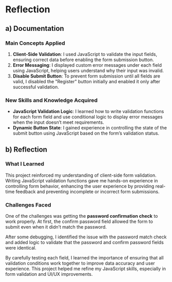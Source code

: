 # Reflection

## a) Documentation

### Main Concepts Applied
1. **Client-Side Validation**: I used JavaScript to validate the input fields, ensuring correct data before enabling the form submission button.
2. **Error Messaging**: I displayed custom error messages under each field using JavaScript, helping users understand why their input was invalid.
3. **Disable Submit Button**: To prevent form submission until all fields are valid, I disabled the "Register" button initially and enabled it only after successful validation.

### New Skills and Knowledge Acquired
- **JavaScript Validation Logic**: I learned how to write validation functions for each form field and use conditional logic to display error messages when the input doesn’t meet requirements.
- **Dynamic Button State**: I gained experience in controlling the state of the submit button using JavaScript based on the form’s validation status.

## b) Reflection

### What I Learned
This project reinforced my understanding of client-side form validation. Writing JavaScript validation functions gave me hands-on experience in controlling form behavior, enhancing the user experience by providing real-time feedback and preventing incomplete or incorrect form submissions.

### Challenges Faced
One of the challenges was getting the **password confirmation check** to work properly. At first, the confirm password field allowed the form to submit even when it didn’t match the password. 

After some debugging, I identified the issue with the password match check and added logic to validate that the password and confirm password fields were identical. 

By carefully testing each field, I learned the importance of ensuring that all validation conditions work together to improve data accuracy and user experience. This project helped me refine my JavaScript skills, especially in form validation and UI/UX improvements.
